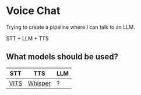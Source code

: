# Voice Chat

Trying to create a pipeline where I can talk to an LLM.

STT + LLM + TTS

## What models should be used?

| STT | TTS | LLM |
| --- | --- | --- |
| [VITS](https://jaywalnut310.github.io/vits-demo/index.html) | [Whisper](https://github.com/openai/whisper) | ? |